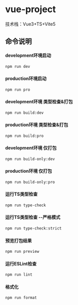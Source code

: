 # vue-project

技术栈：Vue3+TS+Vite5

## 命令说明

#### development环境启动

```sh
npm run dev
```

#### production环境启动

```sh
npm run pro
```

#### development环境 类型检查&打包

```sh
npm run build:dev
```

#### production环境 类型检查&打包

```sh
npm run build:pro
```

#### development环境 仅打包

```sh
npm run build-only:dev
```

#### production环境 仅打包

```sh
npm run build-only:pro
```

#### 运行TS类型检查

```sh
npm run type-check
```

#### 运行TS类型检查 --严格模式

```sh
npm run type-check:strict
```

#### 预览打包结果

```sh
npm run preview
```

#### 运行ESLint检查

```sh
npm run lint
```

#### 格式化

```sh
npm run format
```

